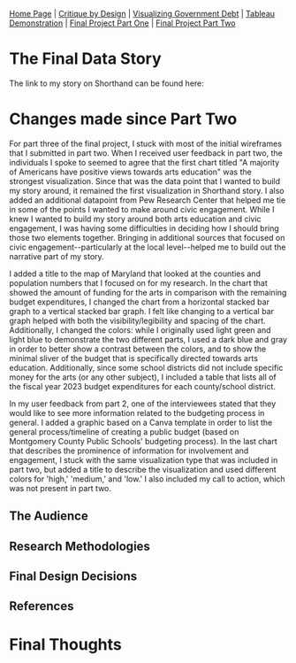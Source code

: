 [Home Page](/README.md) | [Critique by Design](/Critique.md) | [Visualizing Government Debt](/Governmentdebt.md) | [Tableau Demonstration](/Tableaudemo.md) | [Final Project Part One](/Final_partone.md) | [Final Project Part Two](/Final_parttwo.md)

# The Final Data Story
The link to my story on Shorthand can be found here: 

# Changes made since Part Two
For part three of the final project, I stuck with most of the initial wireframes that I submitted in part two. When I received user feedback in part two, the individuals I spoke to seemed to agree that the first chart titled "A majority of Americans have positive views towards arts education" was the strongest visualization. Since that was the data point that I wanted to build my story around, it remained the first visualization in Shorthand story. I also added an additional datapoint from Pew Research Center that helped me tie in some of the points I wanted to make around civic engagement. While I knew I wanted to build my story around both arts education and civic engagement, I was having some difficulties in deciding how I should bring those two elements together. Bringing in additional sources that focused on civic engagement--particularly at the local level--helped me to build out the narrative part of my story.

I added a title to the map of Maryland that looked at the counties and population numbers that I focused on for my research. In the chart that showed the amount of funding for the arts in comparison with the remaining budget expenditures, I changed the chart from a horizontal stacked bar graph to a vertical stacked bar graph. I felt like changing to a vertical bar graph helped with both the visibility/legibility and spacing of the chart. Additionally, I changed the colors: while I originally used light green and light blue to demonstrate the two different parts, I used a dark blue and gray in order to better show a contrast between the colors, and to show the minimal sliver of the budget that is specifically directed towards arts education. Additionally, since some school districts did not include specific money for the arts (or any other subject), I included a table that lists all of the fiscal year 2023 budget expenditures for each county/school district.

In my user feedback from part 2, one of the interviewees stated that they would like to see more information related to the budgeting process in general. I added a graphic based on a Canva template in order to list the general process/timeline of creating a public budget (based on Montgomery County Public Schools' budgeting process). In the last chart that describes the prominence of information for involvement and engagement, I stuck with the same visualization type that was included in part two, but added a title to describe the visualization and used different colors for 'high,' 'medium,' and 'low.' I also included my call to action, which was not present in part two. 

## The Audience
## Research Methodologies
## Final Design Decisions
## References

# Final Thoughts
